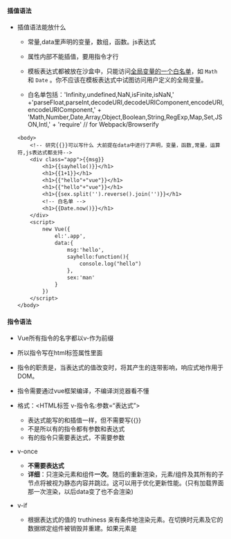 #### 插值语法

* 插值语法能放什么

  * 常量,data里声明的变量，数组，函数。js表达式

  * 属性内部不能插值，要用指令才行

  *  模板表达式都被放在沙盒中，只能访问[全局变量的一个白名单](https://github.com/vuejs/vue/blob/v2.6.10/src/core/instance/proxy.js#L9)，如 `Math` 和 `Date` 。你不应该在模板表达式中试图访问用户定义的全局变量。 

    * 白名单包括：'Infinity,undefined,NaN,isFinite,isNaN,' +'parseFloat,parseInt,decodeURI,decodeURIComponent,encodeURI,encodeURIComponent,' + 'Math,Number,Date,Array,Object,Boolean,String,RegExp,Map,Set,JSON,Intl,' +
          'require' // for Webpack/Browserify

    ```vue
    <body>
        <!-- 研究{{}}可以写什么 大前提在data中进行了声明，变量，函数,常量，运算符,js表达式都支持-->
        <div class="app">{{msg}}
            <h1>{{sayhello()}}</h1>
            <h1>{{1+1}}</h1>
            <h1>{{"hello"+"vue"}}</h1>
            <h1>{{"hello"+"vue"}}</h1>
            <h1>{{sex.split('').reverse().join('')}}</h1>
            <!-- 白名单 -->
            <h1>{{Date.now()}}</h1>
        </div>
        <script>
            new Vue({
                el:'.app',
                data:{
                    msg:'hello',
                    sayhello:function(){
                        console.log("hello")
                    },
                    sex:'man'
                }
            })
        </script>
    </body>
    ```

    



#### 指令语法

* Vue所有指令的名字都以v-作为前缀

* 所以指令写在html标签属性里面

*  指令的职责是，当表达式的值改变时，将其产生的连带影响，响应式地作用于 DOM。 

* 指令需要通过vue框架编译，不编译浏览器看不懂

* 格式：<HTML标签 v-指令名:参数=“表达式”>

  * 表达式能写的和插值一样，但不需要写{{}}
  * 不是所以有的指令都有参数和表达式
  * 有的指令只需要表达式，不需要参数

* v-once

  * **不需要表达式**
  * **详细**：只渲染元素和组件**一次**。随后的重新渲染，元素/组件及其所有的子节点将被视为静态内容并跳过。这可以用于优化更新性能。(只有加载界面那一次渲染，以后data变了也不会渲染)

* v-if

  * 根据表达式的值的 truthiness 来有条件地渲染元素。在切换时元素及它的数据绑定组件被销毁并重建。如果元素是 <template>，将提出它的内容作为条件块。

  ```vue
  <body>
      <!-- 研究{{}}可以写什么 大前提在data中进行了声明，变量，函数,常量，运算符,js表达式都支持-->
      <div class="app">{{msg}}
          <!-- 只渲染元素和组件**一次**。随后的重新渲染，元素/组件及其所
              有的子节点将被视为静态内容并跳过。这可以用于优化更新性能。 -->
          <h1 v-once>{{msg}}</h1>
          <!-- 根据表达式的值的 truthiness 来有条件地渲染元素。在切换时元素及它的数据绑定 
               组件被销毁并重建。如果元素是 <template>，将提出它的内容作为条件块。 -->
          <!-- false不会被渲染到界面上 -->
          <h1 v-if="true">{{msg}}</h1>
          <!-- <span xyz="hello">aa</span> -->
          <span v-bind:xyz="msg">aa</span>
          <img v-bind:src="path">
          <!-- 简写的动态数据绑定 -->
          <input type="text" name="usernamae" id="aa" :value="name">
          v-bind指令<input type="text" name="aa" id="aa" value="{{name}}">
          v-model指令<input type="text" name="sex" id="sex" v-model:value="{{sex}}">
      </div>
      <script>
          new Vue({
              el:'.app',
              data:{
                  msg:'hello',
                  sayhello:function(){
                      console.log("hello")
                  },
                  sex:'man',
                  path:'../img/fusion.bmp',
                  name:"zhangsan"
              }
          })
      </script>
  </body>
  ```

  

* v-bind
  *  动态地绑定一个或多个 attribute，或一个组件 prop 到表达式。 让标签属性产生一个动态效果
  * 编译前：<HTML标签 v-bind:参数=“表达式”> 编译后  <HTML标签 参数=“表达式的执行结果”> 
  * 因为这个命令很常用,vue提供了一种简写<HTML标签 :参数=“表达式”>
  * 是单向数据绑定
  * 适用范围：所有html标签
  
* v-model

  * 双向绑定（data和视图互相使用）
  * 适用范围：
    * input标签，select标签，textarea标签以及component。
    * 因为表单类的输入才会给用户提供输入的界面
    * 通常用在value属性上
    * 简写方式  v-model:value=“表达式” 变为  v-model:=“表达式”



#### MVVM思想

* M指Model（模型/数据）,V指视图，VM是视图模型（它是核心）。是前端非常流行的架构设计模式
* Vue虽然没有完全遵循，但基本符合
* MVVM提倡Model和View分离。
  * 如果数据不发生改动，数据发现任意的改动，就的写一大堆去改进Dom元素
  * 把这两个分离之后，出现了一个VM核心，当Model发生改动之后，VM自动更新View，当View发生改动之后，VM自动更新Model，再也不用去写操纵dom

![1703640850956](%E8%AF%AD%E6%B3%95.assets/1703640850956.png)··

```vue
<body>
    <!-- View V视图-->
    <div class="app">
        v-bind指令<input type="text" name="aa" id="aa" value="{{name}}">
    </div>
    <script>
        // 整个Vue实例就是VM
        new Vue({
            el:'.app',
            // Model M
            data:{
                msg:'hello',
                sayhello:function(){
                    console.log("hello")
                },
                sex:'man',
                path:'../img/fusion.bmp',
                name:"zhangsan"
            }
        })
    </script>
</body>
```

* 所以一般用vm表示Vue的实例，因为Vue实例代表了VM思想

  ```sql
  const vm = new Vue
  ```

  



#### vscode代码片段

* "Print to console": 是提示信息

* 双引号开始，双引号结束

* prefix是快捷字，定义输入什么字符敲回车会生成这个代码片段

* body里是写你需要的代码片段

* $数字是光标的定位顺序，按tab自动跑到下一个光标位置

* 双引号开始，双引号结束是生成代码的内容，一般一个双引号，一个逗号代表是一行代码的开始和结束

* description是代码片段的作用描述，和实际代码无关，只用于提示

  ```js
  	"Print to console": {
  		"prefix": "log",
  		"body": [
  			"console.log('$1');",
  			"$2"
  		],
  		"description": "Log output to console"
  	},
  	"创建一个Vue实例":{
  		"prefix": "vmobj",
  		"body": [
  			"const vm = new Vue({",
              "el:'#app',",
              "data: {}",
  			"})",
  		],
  		"description":"Vue描述"
  	}     
  ```

  * "创建一个Vue实例"是光标提示





#### Vue对象的属性

* 查看vm对象属性

  ![1703642543002](%E8%AF%AD%E6%B3%95.assets/1703642543002.png)



![1703642595382](%E8%AF%AD%E6%B3%95.assets/1703642595382.png)

* Vue属性很多，有的以$开始，有的以__开始
* ==所有的以$开始的属性，可以看作是公开的属性，这些属性是供程序员属性的==
* **所有以—开始的属性，可以看作是私有的属性，这些属性是Vue框架底层使用的，一般我们程序员不去使用****
* 也可以访问Vue实例对象的原型对象属性，如vm.$delete
* 有一个msg属性，可以访问其他对象，它使用了数据代理机制。
  * 必须先知道Object.defineProperty()方法，它是ES5新增的，作用给对象新增属性，这个新增的属性名叫啥
  
  * 格式：Object.defineProperty(给哪个对象新增属性，新增的这个属性名叫啥,{给新增属性设置配置项})
  
    ```vue
        <script>
            let phone={}
            //defineProperty有三个参数，第一个给哪个对象新增属性，新增的这个属性名叫啥，{给新增的属性设置相关的配置项key:value}
            Object.defineProperty(phone,'color',{
                value:'太空灰',
                // 允许属性修改
                writable:true,
                // 这两个方法不需要我们调用，当访问color或者修改color，会自动调用
                //当有get和set方法，value和writable都不能存在，但是上面两个配置项都不能存在，负责会报错
                //set方法是有一个参数的，接收你的赋值
                //不能写return this.color，负责会递归，因为this.color本身调用的就是get
                //get必须要有返回值
                get:function(){
    
                },
                set:function(){
    
                }
            })
        </script>
    ```
  
    * 当给属性复制的时候set方法被调用
  
    * get方法必须要有return
  
    * set方法是有一个参数的，接收你的赋值
  
    * 不能写return this.color，负责会递归，因为this.color本身调用的就是get
  
      ```sql
          <script>
              let phone={}
              // 临时变量
              let temp;
              //defineProperty有三个参数，第一个给哪个对象新增属性，新增的这个属性名叫啥，{给新增的属性设置相关的配置项key:value}
              Object.defineProperty(phone,'color',{
                  // value:'太空灰',
                  // // 允许属性修改
                  // writable:true,
                  // 这两个方法不需要我们调用，当访问color或者修改color，会自动调用
                  //当有get和set方法，value和writable都不能存在，但是上面两个配置项都不能存在，负责会报错
                  //set方法是有一个参数的
                  //不能写return this.color，负责会递归，因为this.color本身调用的就是get
                  //get必须要有返回值
                  get:function(){
                      return temp;
                  },
                  set:function(val){
                      temp=val;
                  }
              })
          </script>
      ```
  
      ![1711949021137](%E8%AF%AD%E6%B3%95.assets/1711949021137.png)



* 什么是数据代理机制

  * 通过访问代理对象的属性来间接访问目标对象的属性

  * 数据代理对象的实现需要依靠：Object.defineProperty()方法

    ```vue
        <script>
            //目标对象
            let target={
                name:'zhangsan'
            }
            //代理对象
            let proxy={}
            //如果要实现数据代理机制的话，就需要给proxy新增一个name属性
            //注意：代理对象新增的整个属性的名字和目标属性名要一致
            Object.defineProperty(proxy,'name',{
                get:function(){
                    //间接访问目标对象的属性
                    return target.name;
                },
                set:function(val){
                    target.name=val;
                }
            })   
        </script>
    ```

  * 因此，在vue中

    ```html
            const vm = new Vue({
            el:'#app',
            data: {
                name:'zhanghsan'
            }
            })
    ```

    等价于

    ```sql
            let target= {
                name:'zhanghsan'
            }
            const proxy = new Vue({
            el:'#app',
            data: target
            })
    ```

  * ES6新特性，在对象中的函数，冒号和function是可以不要的

    ```vue
            const proxy = new Vue({
            el:'#app',
            data: target,
            set(){
    
            },
            get(){
    
            }
            })
    ```

* vue种的数据展示九十通过代理模式实现

  ```html
      <div id="app"> <h1>{{msg}}</h1></div>
      <script>
          const proxy = new Vue({
          el:'#app',
          data: {
              msg:'hello vue'
          }
          })
      </script>
  ```

  *  可以看到vue也有一个msg属性，她间接的访问目标对象的data里的msg属性

    ![1711953090059](%E8%AF%AD%E6%B3%95.assets/1711953090059.png)



* 当data对象以美元符号或者下划线开始，vue不会给你代理，如果给你做代理，可能会和vue框架自身的属性名冲突